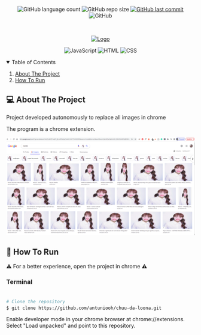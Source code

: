 <p align="center">
  <img alt="GitHub language count" src="https://img.shields.io/github/languages/count/antuniooh/chuu-da-loona">

  <img alt="GitHub repo size" src="https://img.shields.io/github/repo-size/antuniooh/chuu-da-loona">
  
  <a href="https://github.com/antuniooh/personal-library/commits/master">
    <img alt="GitHub last commit" src="https://img.shields.io/github/last-commit/antuniooh/chuu-da-loona">
  </a>
  
   <img alt="GitHub" src="https://img.shields.io/github/license/antuniooh/chuu-da-loona">
</p>

<!-- PROJECT LOGO -->
<br />
<p align="center">
  <a href="https://github.com/antuniooh/chuu-da-loona">
    <img src="https://i.pinimg.com/736x/6d/c3/0f/6dc30f2628ae4079f22a67963b704e85.jpg" alt="Logo" width="550">
  </a>
</p>

<p align="center">
  <img alt="JavaScript" src="https://img.shields.io/badge/JavaScript-yellow?style=for-the-badge&logo=javascript&logoColor=white"/>
  <img alt="HTML" src="https://img.shields.io/badge/HTML-orange?style=for-the-badge&logo=html5&logoColor=white"/>
  <img alt="CSS" src="https://img.shields.io/badge/CSS-darkblue?style=for-the-badge&logo=css3&logoColor=white"/>
</p>


<!-- TABLE OF CONTENTS -->
<details open="open">
  <summary>Table of Contents</summary>
  <ol>
    <li>
      <a href="#-about-the-project">About The Project</a>
    </li>
    <li>
      <a href="#-how-to-run">How To Run</a>
    </li>
  </ol>
</details>


<!-- ABOUT THE PROJECT -->
## 💻 About The Project
Project developed autonomously to replace all images in chrome

The program is a chrome extension.

![app](https://github.com/antuniooh/chuu-da-loona/blob/main/images/example.png)


<!-- HOW TO RUN -->
## 🚀 How To Run

⚠️ For a better experience, open the project in chrome ⚠️

### Terminal
```bash

# Clone the repository
$ git clone https://github.com/antuniooh/chuu-da-loona.git


```

Enable developer mode in your chrome browser at chrome://extensions. Select "Load unpacked" and point to this repository.

